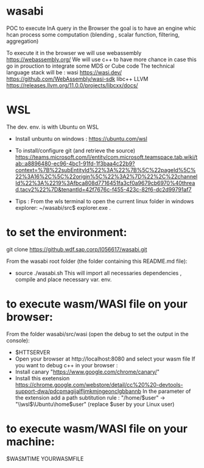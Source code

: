 
# wasabi
POC to execute InA query in the Browser the goal is to have an engine whic hcan process some computation (blending , scalar function, filtering, aggregation)

To execute it in the browser we will use webassembly https://webassembly.org/
We will use c++ to have more chance in case this go in prouction to integrate some MDS or Cube code
The technical language stack will be : 
  wasi https://wasi.dev/   https://github.com/WebAssembly/wasi-sdk
  libc++ LLVM https://releases.llvm.org/11.0.0/projects/libcxx/docs/

# WSL
The dev. env. is with Ubuntu on WSL
  - Install unbuntu on windows :
     https://ubuntu.com/wsl
 
  - To install/configure git (and retrieve the source)
     https://teams.microsoft.com/l/entity/com.microsoft.teamspace.tab.wiki/tab::a8896480-ec96-4bc1-91fd-1f3baa4c22b9?context=%7B%22subEntityId%22%3A%22%7B%5C%22pageId%5C%22%3A16%2C%5C%22origin%5C%22%3A2%7D%22%2C%22channelId%22%3A%2219%3Afbca808d7716451fa3cf0a9679cb6970%40thread.tacv2%22%7D&tenantId=42f7676c-f455-423c-82f6-dc2d99791af7

  - Tips : From the wls terminal to open the current linux folder in windows explorer:
       ~/wasabi/src$ explorer.exe .
  
 # to set the environment:
 git clone https://github.wdf.sap.corp/I056617/wasabi.git
 
 From the wasabi root folder (the folder containing this README.md file):
  - source ./wasabi.sh
    This will import all necessaries dependencies , compile and place necessary var. env.
 
 # to execute wasm/WASI file on your browser:
 From the folder wasabi/src/wasi (open the debug to set the output in the console):
  - $HTTSERVER
  - Open your browser at http://localhost:8080 and select your wasm file
 If you want to debug c++ in your browser :
  - Install canary "https://www.google.com/chrome/canary/"
  - Install this exetension https://chrome.google.com/webstore/detail/cc%20%20-devtools-support-dwa/pdcpmagijalfljmkmjngeonclgbbannb
    In the parameter of the extension add a path subtitution rule :
      "/home/$user" -> "\\wsl$\Ubuntu\home\$user" (replace $user by your Linux user) 
 
 # to execute wasm/WASI file on your machine:
 $WASMTIME YOURWASMFILE
 
